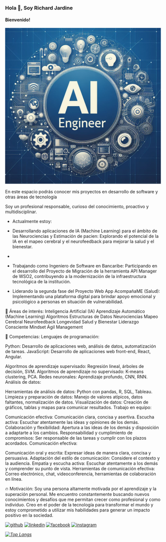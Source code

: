 ### Hola 👋, Soy Richard Jardine
#### Bienvenido! 

![Busco oportunidades como Software Engineer ML ](./assets/img/_765beb9e-bd7f-4c75-b7c6-c44bd9134592.jpg)  

En este espacio podrás conocer mis proyectos en desarrollo de software y otras áreas de tecnología

Soy un profesional responsable, curioso del conocimiento, proactivo y multidisciplinar.

<!-- Habilidades: ./ Python/ JavaScript / ReactJS / HTML / CSS / Java / Flask / SQL Server / Agile / Scrum / Kanban / Machine Learning / Deep Learning /-->

-  Actualmente estoy:

- Desarrollando aplicaciones de IA (Machine Learning) para el ámbito de las Neurociencias y Estimación de pacien: Explorando el potencial de la IA en el mapeo cerebral y el neurofeedback para mejorar la salud y el bienestar.
- 
- Trabajando como Ingeniero de Software en Bancaribe: Participando en el desarrollo del Proyecto de Migración de la herramienta API Manager de WSO2, contribuyendo a la modernización de la infraestructura tecnológica de la institución.

- Liderando la segunda fase del Proyecto Web App AcompañaME (Salud): Implementando una plataforma digital para brindar apoyo emocional y psicológico a personas en situación de vulnerabilidad.

🧠 Áreas de interés:
Inteligencia Artificial (IA)
Aprendizaje Automático (Machine Learning)
Algoritmos
Estructuras de Datos
Neurociencias
Mapeo Cerebral
Neurofeedback
Longevidad Salud y Bienestar
Liderazgo Consciente
Mindset Ágil
Management

🚀 Competencias:
Lenguajes de programación:

Python: Desarrollo de aplicaciones web, análisis de datos, automatización de tareas.
JavaScript: Desarrollo de aplicaciones web front-end, React, Angular.

Algoritmos de aprendizaje supervisado: Regresión lineal, árboles de decisión, SVM.
Algoritmos de aprendizaje no supervisado: K-means clustering, PCA.
Redes neuronales: Aprendizaje profundo, CNN, RNN.
Análisis de datos:

Herramientas de análisis de datos: Python con pandas, R, SQL, Tableau.
Limpieza y preparación de datos: Manejo de valores atípicos, datos faltantes, normalización de datos.
Visualización de datos: Creación de gráficos, tablas y mapas para comunicar resultados.
Trabajo en equipo:

Comunicación efectiva: Comunicación clara, concisa y asertiva.
Escucha activa: Escuchar atentamente las ideas y opiniones de los demás.
Colaboración y flexibilidad: Apertura a las ideas de los demás y disposición a adaptarte a los cambios.
Responsabilidad y cumplimiento de compromisos: Ser responsable de las tareas y cumplir con los plazos acordados.
Comunicación efectiva:

Comunicación oral y escrita: Expresar ideas de manera clara, concisa y persuasiva.
Adaptación del estilo de comunicación: Considere el contexto y la audiencia.
Empatía y escucha activa: Escuchar atentamente a los demás y comprender su punto de vista.
Herramientas de comunicación efectiva: Correo electrónico, chat, videoconferencia, herramientas de colaboración en línea.

🔥 Motivación:
Soy una persona altamente motivada por el aprendizaje y la superación personal. Me encuentro constantemente buscando nuevos conocimientos y desafíos que me permitan crecer como profesional y como individuo. Creo en el poder de la tecnología para transformar el mundo y estoy comprometido a utilizar mis habilidades para generar un impacto positivo en la sociedad.


[<img src='https://cdn.jsdelivr.net/npm/simple-icons@3.0.1/icons/github.svg' alt='github' height='40'>](https://github.com/rhjardine)  [<img src='https://cdn.jsdelivr.net/npm/simple-icons@3.0.1/icons/linkedin.svg' alt='linkedin' height='40'>](https://www.linkedin.com/in/www.linkedin.com/in/rhjardine/)  [<img src='https://cdn.jsdelivr.net/npm/simple-icons@3.0.1/icons/facebook.svg' alt='facebook' height='40'>](https://www.facebook.com/https://www.facebook.com/richardjardine.official)  [<img src='https://cdn.jsdelivr.net/npm/simple-icons@3.0.1/icons/instagram.svg' alt='instagram' height='40'>](https://www.instagram.com/@richardjardineofficial/)  

*[![Top Langs](https://github-readme-stats.vercel.app/api/top-langs/?username=rhjardine)](https://github.com/anuraghazra/github-readme-stats)*

